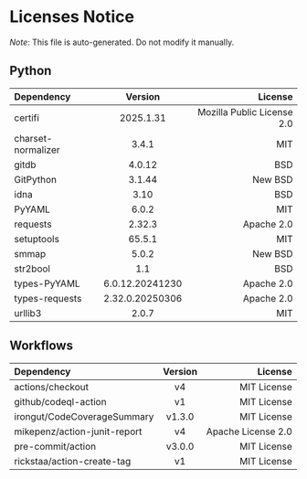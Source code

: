 # Licenses Notice
*Note*: This file is auto-generated. Do not modify it manually.
## Python
| Dependency | Version | License |
|:-----------|:-------:|--------:|
|certifi|2025.1.31|Mozilla Public License 2.0|
|charset-normalizer|3.4.1|MIT|
|gitdb|4.0.12|BSD|
|GitPython|3.1.44|New BSD|
|idna|3.10|BSD|
|PyYAML|6.0.2|MIT|
|requests|2.32.3|Apache 2.0|
|setuptools|65.5.1|MIT|
|smmap|5.0.2|New BSD|
|str2bool|1.1|BSD|
|types-PyYAML|6.0.12.20241230|Apache 2.0|
|types-requests|2.32.0.20250306|Apache 2.0|
|urllib3|2.0.7|MIT|
## Workflows
| Dependency | Version | License |
|:-----------|:-------:|--------:|
|actions/checkout|v4|MIT License|
|github/codeql-action|v1|MIT License|
|irongut/CodeCoverageSummary|v1.3.0|MIT License|
|mikepenz/action-junit-report|v4|Apache License 2.0|
|pre-commit/action|v3.0.0|MIT License|
|rickstaa/action-create-tag|v1|MIT License|
